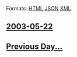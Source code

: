 
Formats: [HTML](2003/05/22/index.html)  [JSON](2003/05/22/index.json)  [XML](2003/05/22/index.xml)  

## [2003-05-22](/news/2003/05/22/index.md)

## [Previous Day...](/news/2003/05/21/index.md)


